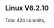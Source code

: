 Linux V6.2.10
-------------------------------------------------------------------------------
Total 424 commits, 